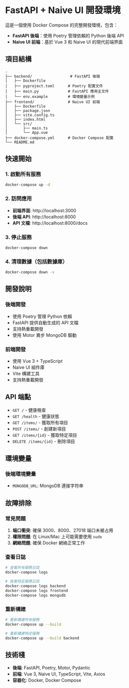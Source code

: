 # FastAPI + Naive UI 開發環境

這是一個使用 Docker Compose 的完整開發環境，包含：

- **FastAPI 後端**：使用 Poetry 管理依賴的 Python 後端 API
- **Naive UI 前端**：基於 Vue 3 和 Naive UI 的現代前端界面

## 項目結構

```
.
├── backend/                 # FastAPI 後端
│   ├── Dockerfile
│   ├── pyproject.toml      # Poetry 配置文件
│   ├── main.py             # FastAPI 應用主文件
│   └── env.example         # 環境變量示例
├── frontend/               # Naive UI 前端
│   ├── Dockerfile
│   ├── package.json
│   ├── vite.config.ts
│   ├── index.html
│   └── src/
│       ├── main.ts
│       └── App.vue
├── docker-compose.yml      # Docker Compose 配置
└── README.md
```

## 快速開始

### 1. 啟動所有服務

```bash
docker-compose up -d
```

### 2. 訪問應用

- **前端界面**: http://localhost:3000
- **後端 API**: http://localhost:8000
- **API 文檔**: http://localhost:8000/docs

### 3. 停止服務

```bash
docker-compose down
```

### 4. 清理數據（包括數據庫）

```bash
docker-compose down -v
```

## 開發說明

### 後端開發

- 使用 Poetry 管理 Python 依賴
- FastAPI 提供自動生成的 API 文檔
- 支持熱重載開發
- 使用 Motor 異步 MongoDB 驅動

### 前端開發

- 使用 Vue 3 + TypeScript
- Naive UI 組件庫
- Vite 構建工具
- 支持熱重載開發

## API 端點

- `GET /` - 健康檢查
- `GET /health` - 健康狀態
- `GET /items/` - 獲取所有項目
- `POST /items/` - 創建新項目
- `GET /items/{id}` - 獲取特定項目
- `DELETE /items/{id}` - 刪除項目

## 環境變量

### 後端環境變量

- `MONGODB_URL`: MongoDB 連接字符串

## 故障排除

### 常見問題

1. **端口衝突**: 確保 3000、8000、27018 端口未被占用
2. **權限問題**: 在 Linux/Mac 上可能需要使用 `sudo`
3. **網絡問題**: 確保 Docker 網絡正常工作

### 查看日誌

```bash
# 查看所有服務日誌
docker-compose logs

# 查看特定服務日誌
docker-compose logs backend
docker-compose logs frontend
docker-compose logs mongodb
```

### 重新構建

```bash
# 重新構建所有服務
docker-compose up --build

# 重新構建特定服務
docker-compose up --build backend
```

## 技術棧

- **後端**: FastAPI, Poetry, Motor, Pydantic
- **前端**: Vue 3, Naive UI, TypeScript, Vite, Axios
- **容器化**: Docker, Docker Compose
